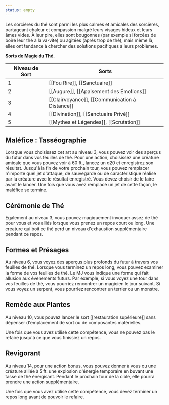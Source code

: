 ```yaml
---
status: empty
---
```

Les sorcières du thé sont parmi les plus calmes et amicales des sorcières, partageant chaleur et compassion malgré leurs visages hideux et leurs âmes vides. À leur pire, elles sont bougonnes (par exemple si forcées de boire leur thé à la va-vite) ou agitées (après trop de thé), mais même là, elles ont tendance à chercher des solutions pacifiques à leurs problèmes.

**Sorts de Magie du Thé.**

| Niveau de Sort | Sorts |
| -------------- | ----- |
| 1 | [[Fou Rire]], [[Sanctuaire]] |
| 2 | [[Augure]], [[Apaisement des Émotions]] |
| 3 | [[Clairvoyance]], [[Communication à Distance]] |
| 4 | [[Divination]], [[Sanctuaire Privé]] |
| 5 | [[Mythes et Légendes]], [[Scrutation]] |

## Maléfice : Tasséographie

Lorsque vous choisissez cet art au niveau 3, vous pouvez voir des aperçus du futur dans vos feuilles de thé. Pour une action, choisissez une créature amicale que vous pouvez voir à 60 ft., lancez un d20 et enregistrez son résultat. Jusqu'à la fin de votre prochain tour, vous pouvez remplacer n'importe quel jet d'attaque, de sauvegarde ou de caractéristique réalisé par la créature avec le résultat enregistré. Vous devez choisir de le faire avant le lancer. Une fois que vous avez remplacé un jet de cette façon, le maléfice se termine.

## Cérémonie de Thé

Également au niveau 3, vous pouvez magiquement invoquer assez de thé pour vous et vos alliés lorsque vous prenez un repos court ou long. Une créature qui boit ce thé perd un niveau d'exhaustion supplémentaire pendant ce repos.

## Formes et Présages

Au niveau 6, vous voyez des aperçus plus profonds du futur à travers vos feuilles de thé. Lorsque vous terminez un repos long, vous pouvez examiner la forme de vos feuilles de thé. Le MJ vous indique une forme qui fait allusion aux évènements futurs. Par exemple, si vous voyez une tour dans vos feuilles de thé, vous pourriez rencontrer un magicien le jour suivant. Si vous voyez un serpent, vous pourriez rencontrer un terrier ou un monstre.

## Remède aux Plantes

Au niveau 10, vous pouvez lancer le sort [[restauration supérieure]] sans dépenser d'emplacement de sort ou de composantes matérielles.

Une fois que vous avez utilisé cette compétence, vous ne pouvez pas le refaire jusqu'à ce que vous finissiez un repos.

## Revigorant

Au niveau 14, pour une action bonus, vous pouvez donner à vous ou une créature alliée à 5 ft. une explosion d'énergie temporaire en buvant une tasse de thé énergisant. Pendant le prochain tour de la cible, elle pourra prendre une action supplémentaire.

Une fois que vous avez utilisé cette compétence, vous devez terminer un repos long avant de pouvoir le refaire.
